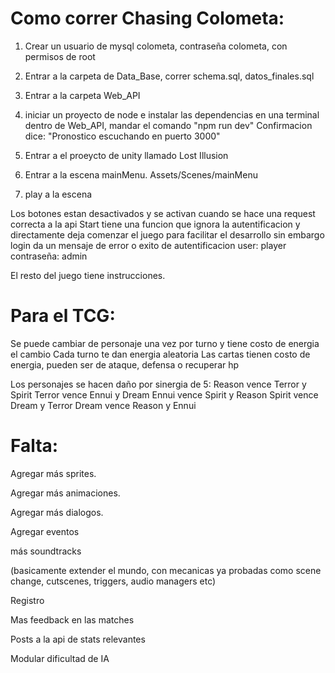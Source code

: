 # Como correr Chasing Colometa:

1. Crear un usuario de mysql colometa, contraseña colometa, con permisos de root
2. Entrar a la carpeta de Data_Base, correr schema.sql, datos_finales.sql

3. Entrar a la carpeta Web_API
4. iniciar un proyecto de node e instalar las dependencias
en una terminal dentro de Web_API, mandar el comando "npm run dev"
Confirmacion dice: "Pronostico escuchando en puerto 3000"

5. Entrar a el proeycto de unity llamado Lost Illusion
6. Entrar a la escena mainMenu. Assets/Scenes/mainMenu
7. play a la escena

Los botones estan desactivados y se activan cuando se hace una request correcta a la api
Start tiene una funcion que ignora la autentificacion y directamente deja comenzar el juego para facilitar el desarrollo
sin embargo login da un mensaje de error o exito de autentificacion
user: player
contraseña: admin

El resto del juego tiene instrucciones.


# Para el TCG:

Se puede cambiar de personaje una vez por turno y tiene costo de energia el cambio
Cada turno te dan energia aleatoria
Las cartas tienen costo de energia, pueden ser de ataque, defensa o recuperar hp

Los personajes se hacen daño por sinergia de 5:
Reason vence Terror y Spirit
Terror vence Ennui y Dream
Ennui vence Spirit y Reason
Spirit vence Dream y Terror
Dream vence Reason y Ennui

# Falta:
Agregar más sprites.

Agregar más animaciones.

Agregar más dialogos.

Agregar eventos

más soundtracks

(basicamente extender el mundo, con mecanicas ya probadas como scene change, cutscenes, triggers, audio managers etc)

Registro

Mas feedback en las matches

Posts a la api de stats relevantes

Modular dificultad de IA
